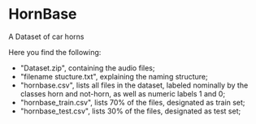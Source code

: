 # HornBase
A Dataset of car horns

Here you find the following:
- "Dataset.zip", containing the audio files;
- "filename stucture.txt", explaining the naming structure;
- "hornbase.csv", lists all files in the dataset, labeled nominally by the classes horn and not-horn, as well as numeric labels 1 and 0;
- "hornbase_train.csv", lists 70% of the files, designated as train set;
- "hornbase_test.csv", lists 30% of the files, designated as test set;
